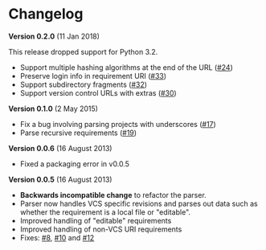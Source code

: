 Changelog
=========

<!--next-version-placeholder-->

**Version 0.2.0** (11 Jan 2018)

This release dropped support for Python 3.2.

-   Support multiple hashing algorithms at the end of the URL
    ([\#24](https://github.com/davidfischer/requirements-parser/pull/24))
-   Preserve login info in requirement URI
    ([\#33](https://github.com/davidfischer/requirements-parser/pull/33))
-   Support subdirectory fragments
    ([\#32](https://github.com/davidfischer/requirements-parser/pull/32))
-   Support version control URLs with extras
    ([\#30](https://github.com/davidfischer/requirements-parser/pull/30))

**Version 0.1.0** (2 May 2015)

-   Fix a bug involving parsing projects with underscores
    ([\#17](https://github.com/davidfischer/requirements-parser/pull/17))
-   Parse recursive requirements
    ([\#19](https://github.com/davidfischer/requirements-parser/pull/19))

**Version 0.0.6** (16 August 2013)

-   Fixed a packaging error in v0.0.5

**Version 0.0.5** (16 August 2013)

-   **Backwards incompatible change** to refactor the parser.
-   Parser now handles VCS specific revisions and parses out data such
    as whether the requirement is a local file or \"editable\".
-   Improved handling of \"editable\" requirements
-   Improved handling of non-VCS URI requirements
-   Fixes:
    [\#8](https://github.com/davidfischer/requirements-parser/issues/8),
    [\#10](https://github.com/davidfischer/requirements-parser/issues/10)
    and
    [\#12](https://github.com/davidfischer/requirements-parser/issues/12)